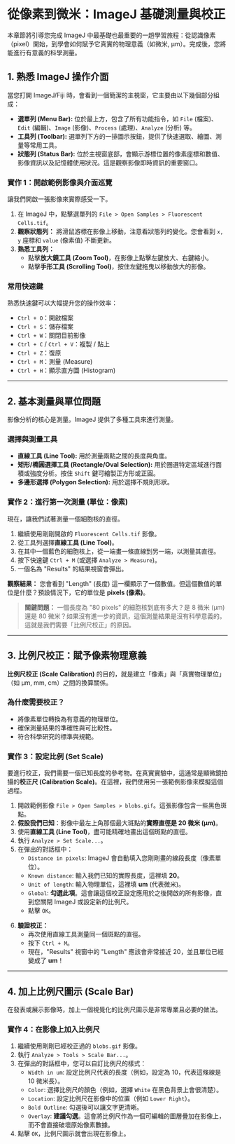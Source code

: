 # 從像素到微米：ImageJ 基礎測量與校正

本章節將引導您完成 ImageJ 中最基礎也最重要的一趟學習旅程：從認識像素（pixel）開始，到學會如何賦予它真實的物理意義（如微米, µm）。完成後，您將能進行有意義的科學測量。

## 1. 熟悉 ImageJ 操作介面

當您打開 ImageJ/Fiji 時，會看到一個簡潔的主視窗，它主要由以下幾個部分組成：


-   **選單列 (Menu Bar):** 位於最上方，包含了所有功能指令，如 `File` (檔案)、`Edit` (編輯)、`Image` (影像)、`Process` (處理)、`Analyze` (分析) 等。
-   **工具列 (Toolbar):** 選單列下方的一排圖示按鈕，提供了快速選取、繪圖、測量等常用工具。
-   **狀態列 (Status Bar):** 位於主視窗底部，會顯示游標位置的像素座標和數值、影像資訊以及記憶體使用狀況。這是觀察影像即時資訊的重要窗口。

### 實作 1：開啟範例影像與介面巡覽

讓我們開啟一張影像來實際感受一下。

1.  在 ImageJ 中，點擊選單列的 `File > Open Samples > Fluorescent Cells.tif`。
2.  **觀察狀態列：** 將滑鼠游標在影像上移動，注意看狀態列的變化。您會看到 `x, y` 座標和 `value` (像素值) 不斷更新。
3.  **熟悉工具列：**
    *   點擊**放大鏡工具 (Zoom Tool)**，在影像上點擊左鍵放大、右鍵縮小。
    *   點擊**手形工具 (Scrolling Tool)**，按住左鍵拖曳以移動放大的影像。

### 常用快速鍵

熟悉快速鍵可以大幅提升您的操作效率：

-   `Ctrl + O`：開啟檔案
-   `Ctrl + S`：儲存檔案
-   `Ctrl + W`：關閉目前影像
-   `Ctrl + C` / `Ctrl + V`：複製 / 貼上
-   `Ctrl + Z`：復原
-   `Ctrl + M`：測量 (Measure)
-   `Ctrl + H`：顯示直方圖 (Histogram)

---

## 2. 基本測量與單位問題

影像分析的核心是測量。ImageJ 提供了多種工具來進行測量。

### 選擇與測量工具

-   **直線工具 (Line Tool):** 用於測量兩點之間的長度與角度。
-   **矩形/橢圓選擇工具 (Rectangle/Oval Selection):** 用於圈選特定區域進行面積或強度分析。按住 `Shift` 鍵可繪製正方形或正圓。
-   **多邊形選擇 (Polygon Selection):** 用於選擇不規則形狀。

### 實作 2：進行第一次測量 (單位：像素)

現在，讓我們試著測量一個細胞核的直徑。

1.  繼續使用剛剛開啟的 `Fluorescent Cells.tif` 影像。
2.  從工具列選擇**直線工具 (Line Tool)**。
3.  在其中一個藍色的細胞核上，從一端畫一條直線到另一端，以測量其直徑。
4.  按下快速鍵 `Ctrl + M` (或選擇 `Analyze > Measure`)。
5.  一個名為 "Results" 的結果視窗會彈出。

**觀察結果：** 您會看到 "Length" (長度) 這一欄顯示了一個數值。但這個數值的單位是什麼？預設情況下，它的單位是 **pixels (像素)**。

> **關鍵問題：** 一個長度為 "80 pixels" 的細胞核到底有多大？是 8 微米 (µm) 還是 80 微米？如果沒有進一步的資訊，這個測量結果是沒有科學意義的。這就是我們需要「比例尺校正」的原因。

---

## 3. 比例尺校正：賦予像素物理意義

**比例尺校正 (Scale Calibration)** 的目的，就是建立「像素」與「真實物理單位」（如 µm, mm, cm）之間的換算關係。

### 為什麼需要校正？

-   將像素單位轉換為有意義的物理單位。
-   確保測量結果的準確性與可比較性。
-   符合科學研究的標準與規範。

### 實作 3：設定比例 (Set Scale)

要進行校正，我們需要一個已知長度的參考物。在真實實驗中，這通常是顯微鏡拍攝的**校正尺 (Calibration Scale)**。在這裡，我們使用另一張範例影像來模擬這個過程。

1.  開啟範例影像 `File > Open Samples > blobs.gif`。這張影像包含一些黑色斑點。
2.  **假設我們已知**：影像中最左上角那個最大斑點的**實際直徑是 20 微米 (µm)**。
3.  使用**直線工具 (Line Tool)**，盡可能精確地畫出這個斑點的直徑。
4.  執行 `Analyze > Set Scale...`。
5.  在彈出的對話框中：
    *   `Distance in pixels`: ImageJ 會自動填入您剛剛畫的線段長度（像素單位）。
    *   `Known distance`: 輸入我們已知的實際長度，這裡填 **20**。
    *   `Unit of length`: 輸入物理單位，這裡填 **um** (代表微米)。
    *   `Global`: **勾選此項**。這會讓這個校正設定應用於之後開啟的所有影像，直到您關閉 ImageJ 或設定新的比例尺。
    *   點擊 `OK`。

 <!-- 建議此處可放一張 Set Scale 對話框的截圖 -->

6.  **驗證校正：**
    *   再次使用直線工具測量同一個斑點的直徑。
    *   按下 `Ctrl + M`。
    *   現在，"Results" 視窗中的 "Length" 應該會非常接近 20，並且單位已經變成了 **um**！

---

## 4. 加上比例尺圖示 (Scale Bar)

在發表或展示影像時，加上一個視覺化的比例尺圖示是非常專業且必要的做法。

### 實作 4：在影像上加入比例尺

1.  繼續使用剛剛已經校正過的 `blobs.gif` 影像。
2.  執行 `Analyze > Tools > Scale Bar...`。
3.  在彈出的對話框中，您可以自訂比例尺的樣式：
    *   `Width in um`: 設定比例尺代表的長度（例如，設定為 10，代表這條線是 10 微米長）。
    *   `Color`: 選擇比例尺的顏色（例如，選擇 `White` 在黑色背景上會很清楚）。
    *   `Location`: 設定比例尺在影像中的位置（例如 `Lower Right`）。
    *   `Bold Outline`: 勾選後可以讓文字更清晰。
    *   `Overlay`: **建議勾選**。這會將比例尺作為一個可編輯的圖層疊加在影像上，而不會直接破壞原始像素數據。
4.  點擊 `OK`，比例尺圖示就會出現在影像上。
